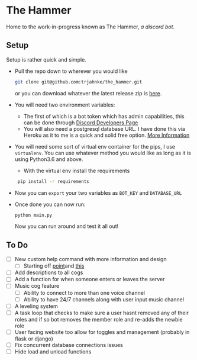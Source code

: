 # The Hammer

Home to the work-in-progress known as The Hammer, _a discord bot_.

## Setup

Setup is rather quick and simple.

- Pull the repo down to wherever you would like

  ```bash
  git clone git@github.com:trjahnke/the_hammer.git
  ```

  or you can download whatever the latest release zip is [here](https://github.com/trjahnke/the_hammer/releases).

- You will need two environment variables:
  - The first of which is a bot token which has admin capabilities, this can be done through [Discord Developers Page](https://discord.com/login?redirect_to=%2Fdevelopers%2Fapplications)
  - You will also need a postgresql database URL. I have done this via Heroku as it to me is a quick and solid free option. [More Information](https://data.heroku.com)
- You will need some sort of virtual env container for the pips, I use `virtualenv`. You can use whatever method you would like as long as it is using Python3.6 and above.

  - With the virtual env install the requirements

  ```bash
   pip install -r requirements
  ```

- Now you can `export` your two variables as `BOT_KEY` and `DATABASE_URL`
- Once done you can now run:

  ```python
  python main.py
  ```

  Now you can run around and test it all out!

## To Do

- [ ] New custom help command with more information and design
  - [ ] Starting off [point](https://gist.github.com/StudioMFTechnologies/ad41bfd32b2379ccffe90b0e34128b8b)and [this](https://stackoverflow.com/questions/64092921/how-do-i-put-discord-py-help-command-in-an-embed)
- [ ] Add descriptions to all cogs
- [ ] Add a function for when someone enters or leaves the server
- [ ] Music cog feature
  - [ ] Ability to connect to more than one voice channel
  - [ ] Ability to have 24/7 channels along with user input music channel
- [ ] A leveling system
- [ ] A task loop that checks to make sure a user hasnt removed any of their roles and if so bot removes the member role and re-adds the newbie role
- [ ] User facing website too allow for toggles and management (probably in flask or django)
- [ ] Fix concurrent database connections issues
- [ ] Hide load and unload functions
